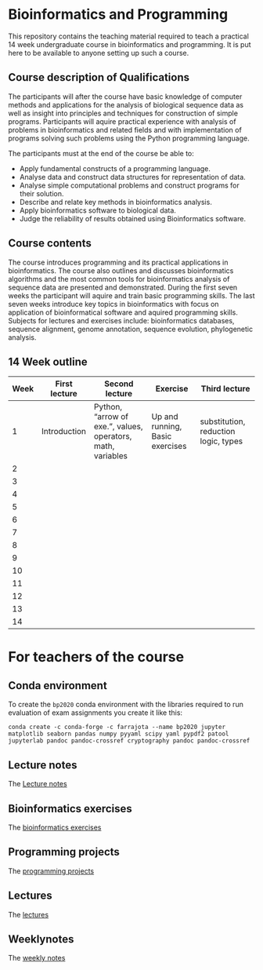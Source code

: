 # Bioinformatics and Programming

This repository contains the teaching material required to teach a practical 14 week undergraduate course in bioinformatics and programming. It is put here to be available to anyone setting up such a course.

## Course description of Qualifications
The participants will after the course have basic knowledge of computer methods and applications for the analysis of biological sequence data as well as insight into principles and techniques for construction of simple programs. Participants will aquire practical experience with analysis of problems in bioinformatics and related fields and with implementation of programs solving such problems using the Python programming language.

The participants must at the end of the course be able to:

* Apply fundamental constructs of a programming language.
* Analyse data and construct data structures for representation of data.
* Analyse simple computational problems and construct programs for their solution.
* Describe and relate key methods in bioinformatics analysis.
* Apply bioinformatics software to biological data.
* Judge the reliability of results obtained using Bioinformatics software.

## Course contents
The course introduces programming and its practical applications in bioinformatics. The course also outlines and discusses bioinformatics algorithms and the most common tools for bioinformatics analysis of sequence data are presented and demonstrated. During the first seven weeks the participant will aquire and train basic programming skills. The last seven weeks introduce key topics in bioinformatics with focus on application of bioinformatical software and aquired programming skills. Subjects for lectures and exercises include: bioinformatics databases, sequence alignment, genome annotation, sequence evolution, phylogenetic analysis.

## 14 Week outline

Week | First lecture | Second lecture | Exercise | Third lecture
--- | --- | --- | --- | ---
1 | Introduction | Python, “arrow of exe.”, values, operators, math, variables | Up and running, Basic exercises | substitution, reduction logic, types |
2 |  |  |   | 
3 |  |  |   | 
4 |  |  |   | 
5 |  |  |   | 
6 |  |  |   | 
7 |  |  |   | 
8 |  |  |   | 
9 |  |  |   | 
10 |  |  |   | 
11 |  |  |   | 
12 |  |  |   | 
13 |  |  |   | 
14 |  |  |   | 


# For teachers of the course

## Conda environment

To create the `bp2020` conda environment with the libraries required to run evaluation of exam assignments you create it like this:

	conda create -c conda-forge -c farrajota --name bp2020 jupyter matplotlib seaborn pandas numpy pyyaml scipy yaml pypdf2 patool jupyterlab pandoc pandoc-crossref cryptography pandoc pandoc-crossref

## Lecture notes

The [Lecture notes](book)

## Bioinformatics exercises

The [bioinformatics exercises](bioinf_exercises)

## Programming projects

The [programming projects](programming_projects)

## Lectures

The [lectures](lectures)

## Weeklynotes

The [weekly notes](weekly_notes)

  
